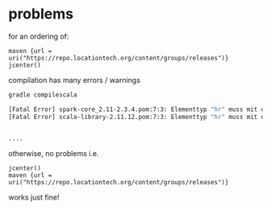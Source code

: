 # problems


for an ordering of:

```
maven {url = uri("https://repo.locationtech.org/content/groups/releases")}
jcenter()
```

compilation has many errors / warnings

```bash
gradle compilescala

[Fatal Error] spark-core_2.11-2.3.4.pom:7:3: Elementtyp "hr" muss mit dem entsprechenden Endtag "</hr>" beendet werden.
[Fatal Error] scala-library-2.11.12.pom:7:3: Elementtyp "hr" muss mit dem entsprechenden Endtag "</hr>" beendet werden.


....
```

otherwise, no problems i.e.

```
jcenter()
maven {url = uri("https://repo.locationtech.org/content/groups/releases")}
```

works just fine!
